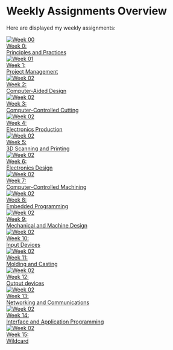 # Weekly Assignments Overview


Here are displayed my weekly assignments:

<div class="GalleryBlockHeight">

  <div class="moduleContainer">
    <a href="./module00">
      <img src="./../img/mod00/neurogenicBladder.jpg" alt="Week 00">
      <div class="modulecontainerText"> Week 0: <br> Principles and Practices </div>
    </a>
  </div>

  <div class="moduleContainer">
    <a href="./module01">
      <img src="./../img/modulesGallery/mod01.jpg" alt="Week 01">
      <div class="modulecontainerText"> Week 1: <br> Project Management </div>
    </a>
  </div>

  <div class="moduleContainer">
    <a href="./module02">
      <img src="./../img/mod02/phoneHolder1.png" alt="Week 02">
      <div class="modulecontainerText"> Week 2: <br> Computer-Aided Design </div>
    </a>
  </div>

  <div class="moduleContainer">
    <a href="./module03">
      <img src="./../img/mod03/powerTestPlate.jpg" alt="Week 02">
      <div class="modulecontainerText"> Week 3: <br> Computer-Controlled Cutting </div>
    </a>
  </div>

  <div class="moduleContainer">
    <a href="./module04">
      <img src="./../img/mod04/dull.jpg" alt="Week 02">
      <div class="modulecontainerText"> Week 4: <br> Electronics Production </div>
    </a>
  </div>

  <div class="moduleContainer">
    <a href="./module05">
      <img src="./../img/mod05/pigMeshroom.jpg" alt="Week 02">
      <div class="modulecontainerText"> Week 5: <br> 3D Scanning and Printing</div>
    </a>
  </div>

  <div class="moduleContainer">
    <a href="./module06">
      <img src="./../img/mod06/armBoard2.jpg" alt="Week 02">
      <div class="modulecontainerText"> Week 6: <br> Electronics Design</div>
    </a>
  </div>

  <div class="moduleContainer">
    <a href="./module07">
      <img src="./../img/mod07/endResult1.jpg" alt="Week 02">
      <div class="modulecontainerText"> Week 7: <br> Computer-Controlled Machining</div>
    </a>
  </div>

  <div class="moduleContainer">
    <a href="./module08">
      <img src="./../img/mod08/index.jpg" alt="Week 02">
      <div class="modulecontainerText"> Week 8: <br> Embedded Programming</div>
    </a>
  </div>

  <div class="moduleContainer">
    <a href="./module09">
      <img src="./../img/mod09/stageFull3.jpg" alt="Week 02">
      <div class="modulecontainerText"> Week 9: <br> Mechanical and Machine Design</div>
    </a>
  </div>

<div class="moduleContainer">
  <a href="./module10">
    <img src="./../img/mod10/programming.jpg" alt="Week 02">
    <div class="modulecontainerText"> Week 10: <br> Input Devices</div>
  </a>
</div>

<div class="moduleContainer">
  <a href="./module11">
    <img src="./../img/mod11/mold6.jpg" alt="Week 02">
    <div class="modulecontainerText"> Week 11: <br> Molding and Casting</div>
  </a>
</div>

<div class="moduleContainer">
  <a href="./module12">
    <img src="./../img/mod12/zero.jpg" alt="Week 02">
    <div class="modulecontainerText"> Week 12: <br> Output devices</div>
  </a>
</div>

<div class="moduleContainer">
  <a href="./module13">
    <img src="./../img/mod13/connecting.jpg" alt="Week 02">
    <div class="modulecontainerText"> Week 13: <br> Networking and Communications</div>
  </a>
</div>

<div class="moduleContainer">
  <a href="./module14">
    <img src="./../img/mod14/finalInterface.jpg" alt="Week 02">
    <div class="modulecontainerText"> Week 14: <br> Interface and Application Programming</div>
  </a>
</div>

<div class="moduleContainer">
  <a href="./module15">
    <img src="./../img/modulesGallery/microfluidicsIndex.jpg" alt="Week 02">
    <div class="modulecontainerText"> Week 15: <br> Wildcard</div>
  </a>
</div>

</div>
